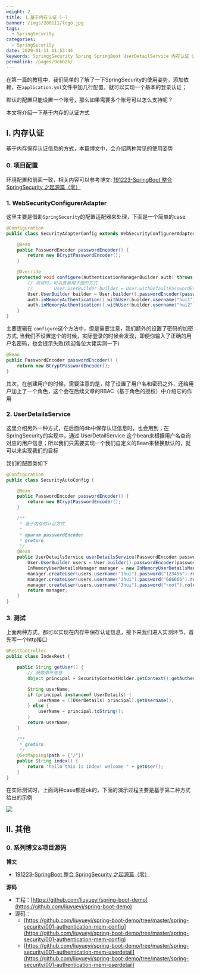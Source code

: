 ```yaml
---
weight: 2
title: 1.基于内存认证（一）
banner: /imgs/200111/logo.jpg
tags: 
  - SpringSecurity
categories: 
  - SpringSecurity
date: 2020-01-11 11:53:44
keywords: SpringgSecurity Spring SpringBoot UserDetailService 内存认证 认证
permalink: /pages/9cb026/
---
```


在第一篇的教程中，我们简单的了解了一下SpringSecurity的使用姿势，添加依赖，在`application.yml`文件中加几行配置，就可以实现一个基本的登录认证；

默认的配置只能设置一个账号，那么如果需要多个账号可以怎么支持呢？

本文将介绍一下基于内存的认证方式

<!-- more -->

## I. 内存认证

基于内存保存认证信息的方式，本篇博文中，会介绍两种常见的使用姿势

### 0. 项目配置 

环境配置和前面一致，相关内容可以参考博文: [191223-SpringBoot 整合 SpringSecurity 之起源篇（零）](https://mp.weixin.qq.com/s?__biz=MzU3MTAzNTMzMQ==&mid=2247484424&idx=1&sn=614b861a69c5c04b193b5192d2c8b0e6)


### 1. WebSecurityConfigurerAdapter

这里主要是借助`SpringSecurity`的配置适配器来处理，下面是一个简单的case

```java
@Configuration
public class SecurityAdapterConfig extends WebSecurityConfigurerAdapter {

    @Bean
    public PasswordEncoder passwordEncoder() {
        return new BCryptPasswordEncoder();
    }

    @Override
    protected void configure(AuthenticationManagerBuilder auth) throws Exception {
        // 测试时，可以直接用下面的方式
        //        User.UserBuilder builder = User.withDefaultPasswordEncoder();
        User.UserBuilder builder = User.builder().passwordEncoder(passwordEncoder()::encode);
        auth.inMemoryAuthentication().withUser(builder.username("hui1").password("123456").roles("guest").build());
        auth.inMemoryAuthentication().withUser(builder.username("hui2").password("123456").roles("guest").build());
    }
}
```

主要逻辑在 `configure`这个方法中，但是需要注意，我们额外的设置了密码的加密方式, 当我们不设置这个的时候，实际登录的时候会发现，即便你输入了正确的用户名密码，也会提示失败(欢迎各位大佬实测一下)

```java
@Bean
public PasswordEncoder passwordEncoder() {
    return new BCryptPasswordEncoder();
}
```

其次，在创建用户的时候，需要注意的是，除了设置了用户名和密码之外，还给用户加上了一个角色，这个会在后续文章的RBAC（基于角色的授权）中介绍它的作用

### 2. UserDetailsService

这里介绍另外一种方式，在后面的db中保存认证信息时，也会用到；在SpringSecurity的实现中，通过 UserDetailService 这个bean来根据用户名查询对应的用户信息；所以我们只需要实现一个我们自定义的Bean来替换默认的，就可以来实现我们的目标


我们的配置类如下

```java
@Configuration
public class SecurityAutoConfig {

    @Bean
    public PasswordEncoder passwordEncoder() {
        return new BCryptPasswordEncoder();
    }

    /**
     * 基于内存的认证方式
     *
     * @param passwordEncoder
     * @return
     */
    @Bean
    public UserDetailsService userDetailsService(PasswordEncoder passwordEncoder) {
        User.UserBuilder users = User.builder().passwordEncoder(passwordEncoder::encode);
        InMemoryUserDetailsManager manager = new InMemoryUserDetailsManager();
        manager.createUser(users.username("1hui").password("123456").roles("guest").build());
        manager.createUser(users.username("2hui").password("666666").roles("manager").build());
        manager.createUser(users.username("3hui").password("root").roles("admin").build());
        return manager;
    }
}
```


### 3. 测试

上面两种方式，都可以实现在内存中保存认证信息，接下来我们进入实测环节，首先写一个http接口

```java
@RestController
public class IndexRest {

    public String getUser() {
        // 获取用户信息
        Object principal = SecurityContextHolder.getContext().getAuthentication().getPrincipal();

        String userName;
        if (principal instanceof UserDetails) {
            userName = ((UserDetails) principal).getUsername();
        } else {
            userName = principal.toString();
        }
        return userName;
    }

    /**
     * @return
     */
    @GetMapping(path = {"/"})
    public String index() {
        return "hello this is index! welcome " + getUser();
    }
}
```

在实际测试时，上面两种case都是ok的，下面的演示过程主要是基于第二种方式给出的示例

![](/imgs/200111/00.gif)

## II. 其他

### 0. 系列博文&项目源码

**博文**

- [191223-SpringBoot 整合 SpringSecurity 之起源篇（零）](https://mp.weixin.qq.com/s?__biz=MzU3MTAzNTMzMQ==&mid=2247484424&idx=1&sn=614b861a69c5c04b193b5192d2c8b0e6)


**源码**

- 工程：[https://github.com/liuyueyi/spring-boot-demo](https://github.com/liuyueyi/spring-boot-demo)
- 源码：
	- [https://github.com/liuyueyi/spring-boot-demo/tree/master/spring-security/001-authentication-mem-config](https://github.com/liuyueyi/spring-boot-demo/tree/master/spring-security/001-authentication-mem-config)
	- [https://github.com/liuyueyi/spring-boot-demo/tree/master/spring-security/001-authentication-mem-userdetail](https://github.com/liuyueyi/spring-boot-demo/tree/master/spring-security/001-authentication-mem-userdetail)

